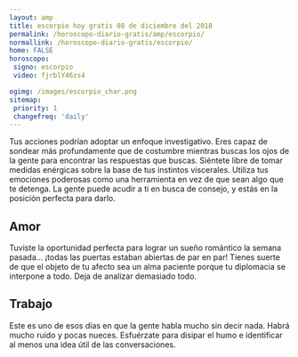 ```yaml
---
layout: amp
title: escorpio hoy gratis 08 de diciembre del 2018 
permalink: /horoscopo-diario-gratis/amp/escorpio/
normallink: /horoscopo-diario-gratis/escorpio/
home: FALSE
horoscopo:
 signo: escorpio
 video: fjrblY46zs4

ogimg: /images/escorpio_char.png
sitemap:
 priority: 1
 changefreq: 'daily'
---
```



Tus acciones podrían adoptar un enfoque investigativo. Eres capaz de sondear más profundamente que de costumbre mientras buscas los ojos de la gente para encontrar las respuestas que buscas. Siéntete libre de tomar medidas enérgicas sobre la base de tus instintos viscerales. Utiliza tus emociones poderosas como una herramienta en vez de que sean algo que te detenga. La gente puede acudir a ti en busca de consejo, y estás en la posición perfecta para darlo.

## Amor

Tuviste la oportunidad perfecta para lograr un sueño romántico la semana pasada... ¡todas las puertas estaban abiertas de par en par! Tienes suerte de que el objeto de tu afecto sea un alma paciente porque tu diplomacia se interpone a todo. Deja de analizar demasiado todo.

## Trabajo

Este es uno de esos días en que la gente habla mucho sin decir nada. Habrá mucho ruido y pocas nueces. Esfuérzate para disipar el humo e identificar al menos una idea útil de las conversaciones.